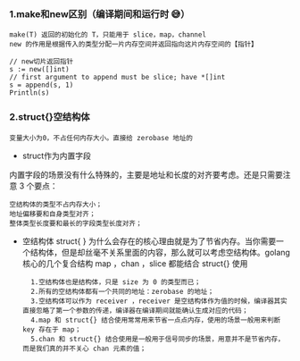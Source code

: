 ### 1.make和new区别（编译期间和运行时 😅）

    make(T) 返回的初始化的 T，只能用于 slice，map，channel
    new 的作用是根据传入的类型分配一片内存空间并返回指向这片内存空间的【指针】

```golang
// new切片返回指针
s := new([]int)
// first argument to append must be slice; have *[]int
s = append(s, 1)
Println(s)
```

### 2.struct{}空结构体

    变量大小为0，不占任何内存大小。直接给 zerobase 地址的
- struct作为内置字段

内置字段的场景没有什么特殊的，主要是地址和长度的对齐要考虑。还是只需要注意 3 个要点：

    空结构体的类型不占内存大小；
    地址偏移要和自身类型对齐；
    整体类型长度要和最长的字段类型长度对齐；

- 空结构体 struct{ }  为什么会存在的核心理由就是为了节省内存。当你需要一个结构体，但是却丝毫不关系里面的内容，那么就可以考虑空结构体。golang 核心的几个复合结构 map ，chan ，slice 都能结合 struct{}  使用


        1.空结构体也是结构体，只是 size 为 0 的类型而已；
        2.所有的空结构体都有一个共同的地址：zerobase 的地址；
        3.空结构体可以作为 receiver ，receiver 是空结构体作为值的时候，编译器其实直接忽略了第一个参数的传递，编译器在编译期间就能确认生成对应的代码；
        4.map 和 struct{} 结合使用常常用来节省一点点内存，使用的场景一般用来判断 key 存在于 map；
        5.chan 和 struct{} 结合使用是一般用于信号同步的场景，用意并不是节省内存，而是我们真的并不关心 chan 元素的值；